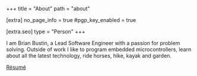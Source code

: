 +++
title = "About"
path = "about"

[extra]
no_page_info = true
#pgp_key_enabled = true

[extra.seo]
type = "Person"
+++

I am Brian Bustin, a Lead Software Engineer with a passion for problem solving. Outside of work I like to program embedded microcontrollers, learn about all the latest technology, ride horses, hike, kayak and garden.

[Résumé](@/pages/resume.md)
